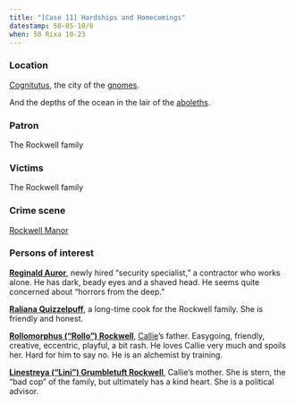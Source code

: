 ```yaml
---
title: "[Case 11] Hardships and Homecomings"
datestamp: 50-05-10/0
when: 50 Rixa 10-23
---
```


### Location

[Cognitutus](../locales/cognitutus), the city of the [gnomes](../creatures/gnomes).

And the depths of the ocean in the lair of the [aboleths](../creatures/aboleths).

### Patron

The Rockwell family

### Victims

The Rockwell family

### Crime scene

[Rockwell Manor](../locales/rockwell-manor)

### Persons of interest

**[Reginald Auror](../dossiers/reginald-auror)**, newly hired “security specialist,” a contractor who works alone. He has dark, beady eyes and a shaved head. He seems quite concerned about “horrors from the deep.”

**[Raliana Quizzelpuff](../dossiers/raliana-quizzelpuff)**, a long-time cook for the Rockwell family. She is friendly and honest.

**[Rollomorphus (“Rollo”) Rockwell](../dossiers/rollomorphus-rockwell)**, [Callie](../dossiers/callie)’s father. Easygoing, friendly, creative, eccentric, playful, a bit rash. He loves Callie very much and spoils her. Hard for him to say no. He is an alchemist by training.

**[Linestreya (“Lini”) Grumbletuft Rockwell](../dossiers/linistreya-rockwell)**, Callie’s mother. She is stern, the “bad cop” of the family, but ultimately has a kind heart. She is a political advisor.
